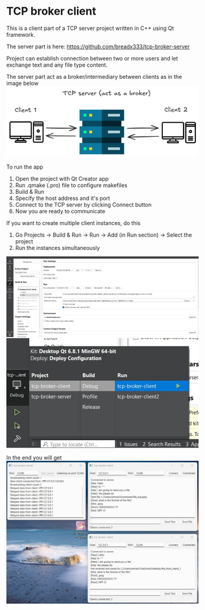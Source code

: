 # TCP broker client

This is a client part of a TCP server project written in C++ using Qt framework.

The server part is here: https://github.com/breadx333/tcp-broker-server

Project can establish connection between two or more users and let exchange text and any file type content.

The server part act as a broker/intermediary between clients as in the image below
![pic](./docs/images/tcp-broker-docs.png)

To run the app
1. Open the project with Qt Creator app
2. Run .qmake (.pro) file to configure makefiles
3. Build & Run
4. Specify the host address and it's port
5. Connect to the TCP server by clicking Connect button
6. Now you are ready to communicate

If you want to create multiple client instances, do this

1. Go Projects -> Build & Run -> Run -> Add (in Run section) -> Select the project
2. Run the instances simultaneously

![pic](./docs/images/tcp-broker-setup.jpg)
![pic](./docs/images/tcp-broker-run-multiple.jpg)

In the end you will get
![pic](./docs/images/tcp-broker-finished.jpg)
